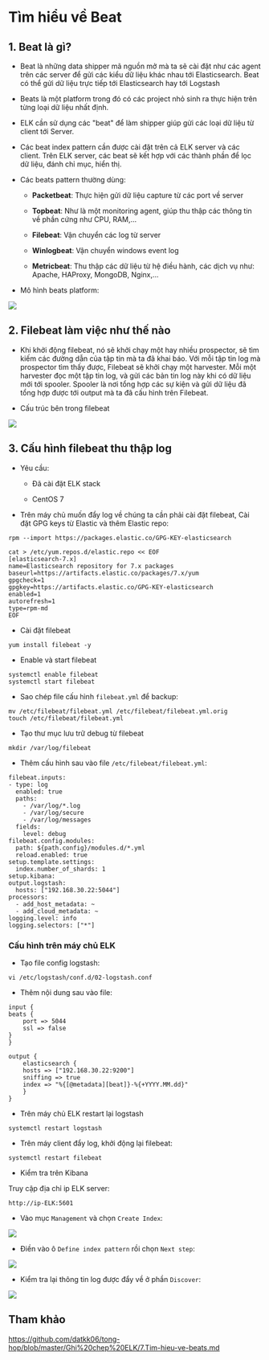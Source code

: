 # Tìm hiểu về Beat

## 1. Beat là gì?

- Beat là những data shipper mã nguồn mở mà ta sẽ cài đặt như các agent trên các server để gửi các kiểu dữ liệu khác nhau tới Elasticsearch. Beat có thể gửi dữ liệu trực tiếp tới Elasticsearch hay tới Logstash

- Beats là một platform trong đó có các project nhỏ sinh ra thực hiện trên từng loại dữ liệu nhất định.

- ELK cần sử dụng các "beat" để làm shipper giúp gửi các loại dữ liệu từ client tới Server.

- Các beat index pattern cần được cài đặt trên cả ELK server và các client. Trên ELK server, các beat sẽ kết hợp với các thành phần để lọc dữ liệu, đánh chỉ mục, hiển thị.

- Các beats pattern thường dùng:

	- **Packetbeat**: Thực hiện gửi dữ liệu capture từ các port về server
	
	- **Topbeat**: Như là một monitoring agent, giúp thu thập các thông tin về phần cứng như CPU, RAM,...
	
	- **Filebeat**: Vận chuyển các log từ server
	
	- **Winlogbeat**: Vận chuyển windows event log
	
	- **Metricbeat**: Thu thập các dữ liệu từ hệ điều hành, các dịch vụ như: Apache, HAProxy, MongoDB, Nginx,...
	
- Mô hình beats platform:

<img src="img/09.jpg">

## 2. Filebeat làm việc như thế nào

- Khi khởi động filebeat, nó sẽ khởi chạy một hay nhiều prospector, sẽ tìm kiếm các đường dẫn của tập tin mà ta đã khai báo. Với mỗi tập tin log mà prospector tìm thấy được, Filebeat sẽ khởi chạy một harvester. Mỗi một harvester đọc một tập tin log, và gửi các bản tin log này khi có dữ liệu mới tới spooler. Spooler là nơi tổng hợp các sự kiện và gửi dữ liệu đã tổng hợp được tới output mà ta đã cấu hình trên Filebeat.

- Cấu trúc bên trong filebeat

<img src="img/10.jpg">

## 3. Cấu hình filebeat thu thập log

- Yêu cầu: 

	- Đã cài đặt ELK stack
	
	- CentOS 7
	
- Trên máy chủ muốn đẩy log về chúng ta cần phải cài đặt filebeat, Cài đặt GPG keys từ Elastic và thêm Elastic repo:

```
rpm --import https://packages.elastic.co/GPG-KEY-elasticsearch

cat > /etc/yum.repos.d/elastic.repo << EOF
[elasticsearch-7.x]
name=Elasticsearch repository for 7.x packages
baseurl=https://artifacts.elastic.co/packages/7.x/yum
gpgcheck=1
gpgkey=https://artifacts.elastic.co/GPG-KEY-elasticsearch
enabled=1
autorefresh=1
type=rpm-md
EOF
```
	
- Cài đặt filebeat

```
yum install filebeat -y
```

- Enable và start filebeat

```
systemctl enable filebeat
systemctl start filebeat
```

- Sao chép file cấu hình `filebeat.yml` để backup:

```
mv /etc/filebeat/filebeat.yml /etc/filebeat/filebeat.yml.orig
touch /etc/filebeat/filebeat.yml
```

- Tạo thư mục lưu trữ debug từ filebeat

```
mkdir /var/log/filebeat
```

- Thêm cấu hình sau vào file `/etc/filebeat/filebeat.yml`:

```
filebeat.inputs:
- type: log
  enabled: true
  paths:
    - /var/log/*.log
    - /var/log/secure
    - /var/log/messages
  fields:
    level: debug
filebeat.config.modules:
  path: ${path.config}/modules.d/*.yml
  reload.enabled: true
setup.template.settings:
  index.number_of_shards: 1
setup.kibana:
output.logstash:
  hosts: ["192.168.30.22:5044"]
processors:
  - add_host_metadata: ~
  - add_cloud_metadata: ~
logging.level: info
logging.selectors: ["*"]
```

### Cấu hình trên máy chủ ELK

- Tạo file config logstash:

```
vi /etc/logstash/conf.d/02-logstash.conf
```

- Thêm nội dung sau vào file:

```
input {
beats {
    port => 5044
    ssl => false
}
}

output {
    elasticsearch {
    hosts => ["192.168.30.22:9200"]
    sniffing => true
    index => "%{[@metadata][beat]}-%{+YYYY.MM.dd}"
    }
}
```

- Trên máy chủ ELK restart lại logstash

```
systemctl restart logstash
```

- Trên máy client đẩy log, khởi động lại filebeat:

```
systemctl restart filebeat
```

- Kiểm tra trên Kibana

Truy cập địa chỉ ip ELK server:

```
http://ip-ELK:5601
```

- Vào mục `Management` và chọn `Create Index`:

<img src="img/11.jpg">

- Điền vào ô `Define index pattern` rồi chọn `Next step`:

<img src="img/12.jpg">

- Kiểm tra lại thông tin log được đẩy về ở phần `Discover`:

<img src="img/13.jpg">

## Tham khảo

https://github.com/datkk06/tong-hop/blob/master/Ghi%20chep%20ELK/7.Tim-hieu-ve-beats.md

